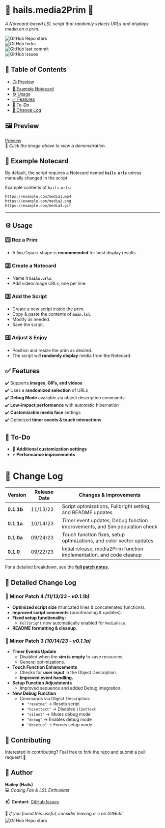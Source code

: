 # 🎥 hails.media2Prim 📡  
*A Notecard-based LSL script that randomly selects URLs and displays media on a prim.*

![GitHub Repo stars](https://img.shields.io/github/stars/Hailey-Ross/hails.media2Prim?style=social)  
![GitHub forks](https://img.shields.io/github/forks/Hailey-Ross/hails.media2Prim?style=social)  
![GitHub last commit](https://img.shields.io/github/last-commit/Hailey-Ross/hails.media2Prim/main)  
![GitHub issues](https://img.shields.io/github/issues/Hailey-Ross/hails.media2Prim)

## 📌 Table of Contents  
- [📺 Preview](#preview)  
- [📜 Example Notecard](#example-notecard)  
- [⚙️ Usage](#usage)  
- [✅ Features](#features)  
- [📌 To-Do](#to-do)  
- [📝 Change Log](#change-log)  

## 🖼️ Preview  
[Preview](https://assets.hails.cc/i/m2p/preview.gif)  
🔗 *Click the image above to view a demonstration.*

## 📜 Example Notecard  
By default, the script requires a Notecard named **`hails.urls`** unless manually changed in the script.

Example contents of `hails.urls`:
```txt
https://example.com/media1.mp4
https://example.com/media2.png
https://example.com/media3.gif
```

---

## ⚙️ Usage  

### 1️⃣ **Rez a Prim**  
- A `Box/Square` shape is **recommended** for best display results.  

### 2️⃣ **Create a Notecard**  
- Name it **`hails.urls`**.  
- Add video/image URLs, one per line.  

### 3️⃣ **Add the Script**  
- Create a new script inside the prim.  
- Copy & paste the contents of **`main.lsl`**.  
- Modify as needed.  
- Save the script.  

### 4️⃣ **Adjust & Enjoy**  
- Position and resize the prim as desired.  
- The script will **randomly display** media from the Notecard.  

## ✅ Features  
✔️ Supports **images, GIFs, and videos**  
✔️ Uses a **randomized selection** of URLs  
✔️ **Debug Mode** available via object description commands  
✔️ **Low-impact performance** with automatic hibernation  
✔️ **Customizable media face** settings  
✔️ Optimized **timer events & touch interactions**  

## 📌 To-Do  
- 🔧 **Additional customization settings**  
- ⚡ **Performance improvements**  

# 📝 Change Log  

| **Version** | **Release Date** | **Changes & Improvements** |
|------------|----------------|-----------------------------|
| **0.1.1b** | 11/13/23 | Script optimizations, Fullbright setting, and README updates |
| **0.1.1a** | 10/14/23 | Timer event updates, Debug function improvements, and Sim population check |
| **0.1.0a** | 09/24/23 | Touch function fixes, setup optimizations, and color vector updates |
| **0.1.0**  | 09/22/23 | Initial release, media2Prim function implementation, and code cleanup |

For a detailed breakdown, see the **[full patch notes](#detailed-change-log).**

## 📂 Detailed Change Log  

### 🔹 **Minor Patch 4** *(11/13/23 - v0.1.1b)*  
- **Optimized script size** (truncated lines & concatenated functions).  
- **Improved script comments** (proofreading & updates).  
- **Fixed setup functionality:**  
  - `Fullbright` now automatically enabled for `MediaFace`.  
- **README formatting & cleanup**.  

### 🔹 **Minor Patch 3** *(10/14/23 - v0.1.1a)*  
- **Timer Events Update**  
  - Disabled when the **sim is empty** to save resources.  
  - General optimizations.  
- **Touch Function Enhancements**  
  - Checks for **user input** in the Object Description.  
  - **Improved event handling.**  
- **Setup Function Adjustments**  
  - Improved sequence and added Debug integration.  
- **New Debug Function**  
  - Commands via Object Description:  
    - `"resetme"` → Resets script  
    - `"nosettext"` → Disables `llSetText`  
    - `"silent"` → Mutes debug mode  
    - `"debug"` → Enables debug mode  
    - `"dosetup"` → Forces setup mode  

## 🔧 Contributing  
Interested in contributing? Feel free to fork the repo and submit a pull request! 🎉  

## 👤 Author  
**Hailey (Hails)**  
💻 *Coding Fae & LSL Enthusiast*  
  
📬 **Contact**: [GitHub Issues](https://github.com/Hailey-Ross/hails.media2Prim/issues)  
  
  
💜 *If you found this useful, consider leaving a ⭐ on GitHub!*  
![GitHub Repo stars](https://img.shields.io/github/stars/Hailey-Ross/hails.media2Prim?style=social)

